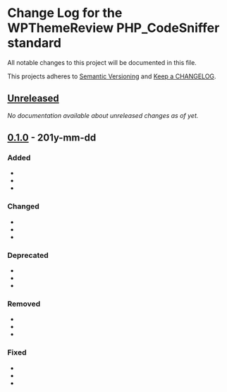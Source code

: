 # Change Log for the WPThemeReview PHP_CodeSniffer standard

All notable changes to this project will be documented in this file.

This projects adheres to [Semantic Versioning](https://semver.org/) and [Keep a CHANGELOG](https://keepachangelog.com/).

## [Unreleased]

_No documentation available about unreleased changes as of yet._

## [0.1.0] - 201y-mm-dd

### Added
-
-
-

### Changed
-
-
-

### Deprecated
-
-
-

### Removed
-
-
-

### Fixed
-
-
-


[Unreleased]: https://github.com/WPTRT/WPThemeReview/compare/master...HEAD
[0.1.0]: https://github.com/WPTRT/WPThemeReview/compare/tag...0.1.0
